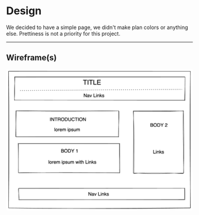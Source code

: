 # Design

We decided to have a simple page, we didn't make plan colors or anything else.
Prettiness is not a priority for this project.

---

## Wireframe(s)

![wireframe](./Template.png)
